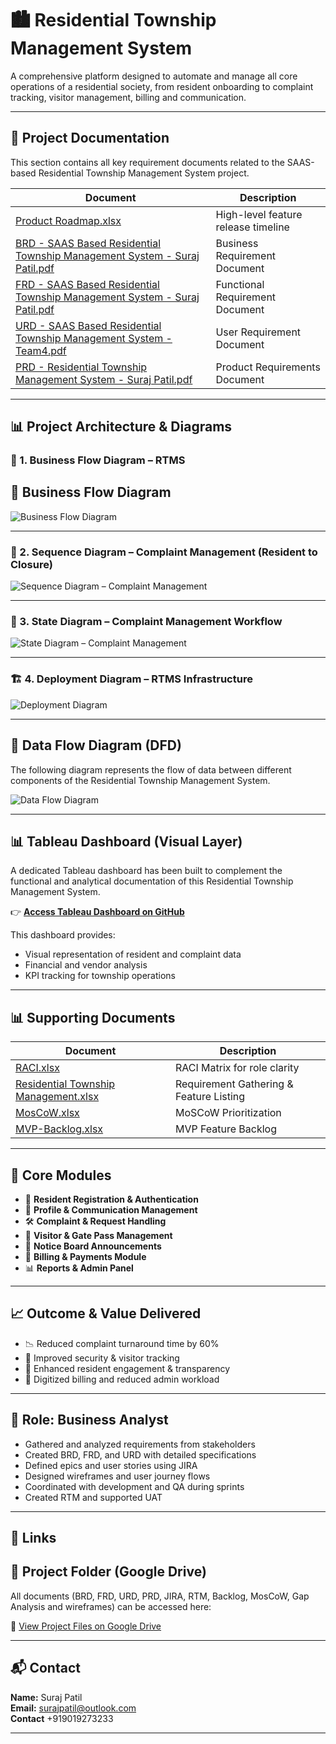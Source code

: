 # 🏙️ Residential Township Management System

A comprehensive platform designed to automate and manage all core operations of a residential society, from resident onboarding to complaint tracking, visitor management, billing and communication.

---

## 📄 Project Documentation

This section contains all key requirement documents related to the SAAS-based Residential Township Management System project.

| Document | Description |
|----------|-------------|
| [Product Roadmap.xlsx](https://github.com/suraj-insights/Residential-Township-Management-System/blob/fd25c75aa1ff3e45acbd7e43ed6035108b155d51/Product%20Roadmap.xlsx) | High-level feature release timeline |
| [BRD - SAAS Based Residential Township Management System - Suraj Patil.pdf](https://github.com/suraj-insights/Residential-Township-Management-System/blob/2f420cf54e05e5c8af2e46fafb9b71e5c9dc4ed0/BRD%20-%20SAAS%20Based%20Residential%20Township%20Management%20System%20-%20Suraj%20Patil.pdf) | Business Requirement Document |
| [FRD - SAAS Based Residential Township Management System - Suraj Patil.pdf](https://github.com/suraj-insights/Residential-Township-Management-System/blob/0cc5cf5f08fd5d5d88fc5668f07e92484fcef60d/FRD%20-%20SAAS%20Based%20Residential%20Township%20Management%20System%20-%20Suraj%20Patil.pdf) | Functional Requirement Document |
| [URD - SAAS Based Residential Township Management System - Team4.pdf](https://github.com/suraj-insights/Residential-Township-Management-System/blob/0cc5cf5f08fd5d5d88fc5668f07e92484fcef60d/URD%20-%20SAAS%20Based%20Residential%20Township%20Management%20System%20-%20Team4.pdf) | User Requirement Document |
| [PRD - Residential Township Management System - Suraj Patil.pdf](https://github.com/suraj-insights/Residential-Township-Management-System/blob/0cc5cf5f08fd5d5d88fc5668f07e92484fcef60d/PRD%20Residential%20Township%20Management%20System%20-%20Suraj%20Patil.pdf) | Product Requirements Document |

---

## 📊 Project Architecture & Diagrams

### 📌 1. Business Flow Diagram – RTMS
## 🧭 Business Flow Diagram

![Business Flow Diagram](https://github.com/suraj-insights/Residential-Township-Management-System/blob/e468fef7e219d1f309c4fd165edd89de01de9419/_Business%20Flow%20Diagram-RTMS.drawio.png)

---

### 🔄 2. Sequence Diagram – Complaint Management (Resident to Closure)
![Sequence Diagram – Complaint Management](https://github.com/suraj-insights/Residential-Township-Management-System/blob/e468fef7e219d1f309c4fd165edd89de01de9419/Sequence%20Diagram%20%E2%80%93%20Complaint%20Management%20(Resident%20to%20Closure).drawio.png)

---

### 🔁 3. State Diagram – Complaint Management Workflow
![State Diagram – Complaint Management](https://github.com/suraj-insights/Residential-Township-Management-System/blob/e468fef7e219d1f309c4fd165edd89de01de9419/State%20Diagram%20%E2%80%93%20Complaint%20Management%20Workflow.drawio.png)

---

### 🏗️ 4. Deployment Diagram – RTMS Infrastructure
![Deployment Diagram](https://github.com/suraj-insights/Residential-Township-Management-System/blob/e468fef7e219d1f309c4fd165edd89de01de9419/Deployment%20Diagram.drawio.png)

---

## 🔄 Data Flow Diagram (DFD)

The following diagram represents the flow of data between different components of the Residential Township Management System.

![Data Flow Diagram](https://raw.githubusercontent.com/suraj-insights/Residential-Township-Management---Tableau-Dashboard/04905e74719efa97769c8785078836b69b6ac941/Data%20Flow%20Diagram.png)

---

## 📊 Tableau Dashboard (Visual Layer)

A dedicated Tableau dashboard has been built to complement the functional and analytical documentation of this Residential Township Management System.

👉 **[Access Tableau Dashboard on GitHub](https://github.com/suraj-insights/Residential-Township-Management---Tableau-Dashboard)**

This dashboard provides:
- Visual representation of resident and complaint data
- Financial and vendor analysis
- KPI tracking for township operations

---

## 📊 Supporting Documents

| Document | Description |
|----------|-------------|
| [RACI.xlsx](https://github.com/suraj-insights/Residential-Township-Management-System/blob/6ed6cf6f486f075c9218af52ba1e29b0ea6f7865/RACI.xlsx) | RACI Matrix for role clarity |
| [Residential Township Management.xlsx](https://github.com/suraj-insights/Residential-Township-Management-System/blob/6ed6cf6f486f075c9218af52ba1e29b0ea6f7865/Residential%20Township%20Management.xlsx) | Requirement Gathering & Feature Listing |
| [MosCoW.xlsx](https://github.com/suraj-insights/Residential-Township-Management-System/blob/6ed6cf6f486f075c9218af52ba1e29b0ea6f7865/MosCoW.xlsx) | MoSCoW Prioritization |
| [MVP-Backlog.xlsx](https://github.com/suraj-insights/Residential-Township-Management-System/blob/6ed6cf6f486f075c9218af52ba1e29b0ea6f7865/MVP-Backlog.xlsx) | MVP Feature Backlog |


---

## 🧩 Core Modules

- 📝 **Resident Registration & Authentication**
- 👤 **Profile & Communication Management**
- 🛠️ **Complaint & Request Handling**
- 🚪 **Visitor & Gate Pass Management**
- 📢 **Notice Board Announcements**
- 💸 **Billing & Payments Module**
- 📊 **Reports & Admin Panel**

---

## 📈 Outcome & Value Delivered

- 📉 Reduced complaint turnaround time by 60%
- 🔐 Improved security & visitor tracking
- 📲 Enhanced resident engagement & transparency
- 🧾 Digitized billing and reduced admin workload

---

## 👤 Role: Business Analyst

- Gathered and analyzed requirements from stakeholders
- Created BRD, FRD, and URD with detailed specifications
- Defined epics and user stories using JIRA
- Designed wireframes and user journey flows
- Coordinated with development and QA during sprints
- Created RTM and supported UAT

---

## 🔗 Links

## 📂 Project Folder (Google Drive)

All documents (BRD, FRD, URD, PRD, JIRA, RTM, Backlog, MosCoW, Gap Analysis and wireframes) can be accessed here:

🔗 [View Project Files on Google Drive](https://drive.google.com/drive/folders/1Ks4KE3gNmoD0bquVgqZmi_irUBs_xp42?usp=drive_link)


---

## 📬 Contact

**Name:** Suraj Patil  
**Email:** surajpatil@outlook.com  
**Contact** +919019273233

---
